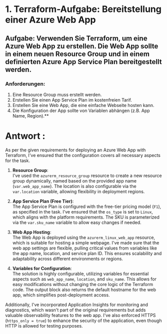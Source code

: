 # 1. Terraform-Aufgabe: Bereitstellung einer Azure Web App

## Aufgabe: Verwenden Sie Terraform, um eine Azure Web App zu erstellen. Die Web App sollte in einem neuen Resource Group und in einem definierten Azure App Service Plan bereitgestellt werden.

### Anforderungen:
1.	Eine Resource Group muss erstellt werden.
2.	Erstellen Sie einen App Service Plan im kostenfreien Tarif.
3.	Erstellen Sie eine Web App, die eine einfache Webseite hosten kann.
4.	Die Konfiguration der App sollte von Variablen abhängen (z.B. App Name, Region).**

# Antwort :
As per the given requirements for deploying an Azure Web App with Terraform, I've ensured that the configuration covers all necessary aspects for the task.

1. **Resource Group**:  
   I've used the `azurerm_resource_group` resource to create a new resource group dynamically, named based on the provided app name (`var.web_app_name`). The location is also configurable via the `var.location` variable, allowing flexibility in deployment regions.

2. **App Service Plan (Free Tier)**:  
   The App Service Plan is configured with the free-tier pricing model (`F1`), as specified in the task. I’ve ensured that the `os_type` is set to `Linux`, which aligns with the platform requirements. The SKU is parameterized via the `var.sku_name` variable to allow easy changes if needed.

3. **Web App Hosting**:  
   The Web App is deployed using the `azurerm_linux_web_app` resource, which is suitable for hosting a simple webpage. I've made sure that the web app settings are flexible, pulling critical values from variables like the app name, location, and service plan ID. This ensures scalability and adaptability across different environments or regions.

4. **Variables for Configuration**:  
   The solution is highly configurable, utilizing variables for essential aspects such as `web_app_name`, `location`, and `sku_name`. This allows for easy modifications without changing the core logic of the Terraform code. The output block also returns the default hostname for the web app, which simplifies post-deployment access.

Additionally, I've incorporated Application Insights for monitoring and diagnostics, which wasn't part of the original requirements but adds valuable observability features to the web app. I've also enforced HTTPS (`https_only = true`) to enhance the security of the application, even though HTTP is allowed for testing purposes.


